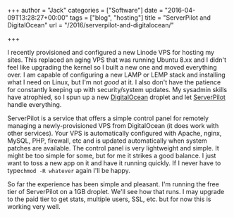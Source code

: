 +++
author = "Jack"
categories = ["Software"]
date = "2016-04-09T13:28:27+00:00"
tags = ["blog", "hosting"]
title = "ServerPilot and DigitalOcean"
url = "/2016/serverpilot-and-digitalocean/"

+++

I recently provisioned and configured a new Linode VPS for hosting my sites. This replaced an aging VPS that was running Ubuntu 8.xx and I didn't feel like upgrading the kernel so I built a new one and moved everything over. I am capable of configuring a new LAMP or LEMP stack and installing what I need on Linux, but I'm not _good_ at it. I also don't have the patience for constantly keeping up with security/system updates. My sysadmin skills have atrophied, so I spun up a new [DigitalOcean][1] droplet and let [ServerPilot][2] handle everything.

ServerPilot is a service that offers a simple control panel for remotely managing a newly-provisioned VPS from DigitalOcean (it does work with other services). Your VPS is automatically configured with Apache, nginx, MySQL, PHP, firewall, etc and is updated automatically when system patches are available. The control panel is very lightweight and simple. It might be too simple for some, but for me it strikes a good balance. I just want to toss a new app on it and have it running quickly. If I never have to type`chmod -R whatever` again I'll be happy.

So far the experience has been simple and pleasant. I'm running the free tier of ServerPilot on a 1GB droplet. We'll see how that runs. I may upgrade to the paid tier to get stats, multiple users, SSL, etc. but for now this is working very well.

 [1]: https://www.digitalocean.com
 [2]: https://serverpilot.io